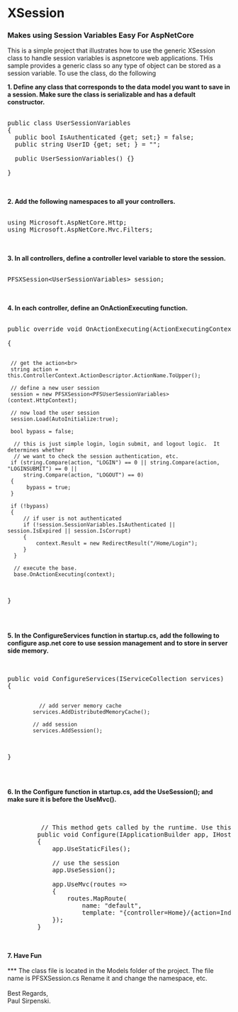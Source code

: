 # XSession
<H3>Makes using Session Variables Easy For AspNetCore</H3>

This is a simple project that illustrates how to use the generic XSession class to handle session variables is aspnetcore web applications.  THis sample provides a generic class so any type of object can be stored as a session variable.  To use the class, do the following

<b>1.  Define any class that corresponds to the data model you want to save in a session.  Make sure the class is serializable and has a default constructor.</b>
<br>
<br>

<pre>
public class UserSessionVariables
{
  public bool IsAuthenticated {get; set;} = false;
  public string UserID {get; set; } = "";
  
  public UserSessionVariables() {}

}
</pre>

<br>
<br>
<b>2.  Add the following namespaces to all your controllers.</b>
<br>
<br>
<pre>
using Microsoft.AspNetCore.Http;
using Microsoft.AspNetCore.Mvc.Filters;
</pre>
<br>
<br>
<b>3.  In all controllers, define a controller level variable to store the session.</b>
<br>
<br>
<pre>
PFSXSession&lt;UserSessionVariables&gt; session;
</pre>
<br>
<br>
<b>4.  In each controller, define an OnActionExecuting function.</b>
<br>
<br>
<pre>
public override void OnActionExecuting(ActionExecutingContext context)<br>
{

     // get the action<br>
     string action = this.ControllerContext.ActionDescriptor.ActionName.ToUpper();

     // define a new user session
     session = new PFSXSession<PFSUserSessionVariables>(context.HttpContext);

     // now load the user session
     session.Load(AutoInitialize:true);
     
     bool bypass = false;

      // this is just simple login, login submit, and logout logic.  It determines whether 
      // we want to check the session authentication, etc.
     if (string.Compare(action, "LOGIN") == 0 || string.Compare(action, "LOGINSUBMIT") == 0 || 
         string.Compare(action, "LOGOUT") == 0)
     {
          bypass = true;
     }

     if (!bypass)
     {
         // if user is not authenticated
         if (!session.SessionVariables.IsAuthenticated || session.IsExpired || session.IsCorrupt)
         {
             context.Result = new RedirectResult("/Home/Login");
         }
      }

      // execute the base.
      base.OnActionExecuting(context);
}
</pre>

<br>
<br>
<b>5. In the ConfigureServices function in startup.cs, add the following to configure asp.net core to use session management and to store in server side memory.</b>
<br>
<br>
<pre> 
public void ConfigureServices(IServiceCollection services)
{

              // add server memory cache
            services.AddDistributedMemoryCache();

            // add session
            services.AddSession();
}
</pre>
<br>
<br>
<b>6. In the Configure function in startup.cs, add the UseSession(); and make sure it is before the UseMvc().</b>
<br>
<br>
<pre>
  
         // This method gets called by the runtime. Use this method to configure the HTTP request pipeline.
        public void Configure(IApplicationBuilder app, IHostingEnvironment env)
        {
            app.UseStaticFiles();

            // use the session
            app.UseSession();

            app.UseMvc(routes =>
            {
                routes.MapRoute(
                    name: "default",
                    template: "{controller=Home}/{action=Index}/{id?}");
            });
        }
</pre>
<br>
<br>
<b>7. Have Fun</b>
<br>
<br>
*** The class file is located in the Models folder of the project.  The file name is PFSXSession.cs  Rename it and change the namespace, etc.
<br>
<br>
Best Regards,<br>
Paul Sirpenski.

